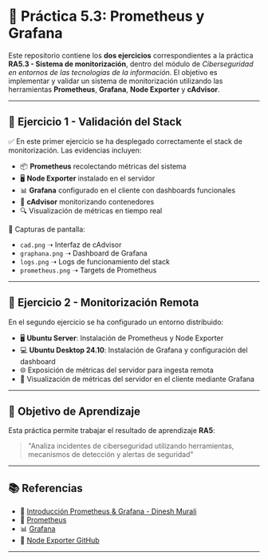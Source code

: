 # 📡 Práctica 5.3: Prometheus y Grafana

Este repositorio contiene los **dos ejercicios** correspondientes a la práctica **RA5.3 - Sistema de monitorización**, dentro del módulo de *Ciberseguridad en entornos de las tecnologías de la información*. El objetivo es implementar y validar un sistema de monitorización utilizando las herramientas **Prometheus**, **Grafana**, **Node Exporter** y **cAdvisor**.

---

## 📁 Ejercicio 1 - Validación del Stack

✅ En este primer ejercicio se ha desplegado correctamente el stack de monitorización. Las evidencias incluyen:

- 📦 **Prometheus** recolectando métricas del sistema
- 🖥️ **Node Exporter** instalado en el servidor
- 📊 **Grafana** configurado en el cliente con dashboards funcionales
- 🧮 **cAdvisor** monitorizando contenedores
- 🔍 Visualización de métricas en tiempo real

📸 Capturas de pantalla:
- `cad.png` ➝ Interfaz de cAdvisor
- `graphana.png` ➝ Dashboard de Grafana
- `logs.png` ➝ Logs de funcionamiento del stack
- `prometheus.png` ➝ Targets de Prometheus

---

## 🧪 Ejercicio 2 - Monitorización Remota

En el segundo ejercicio se ha configurado un entorno distribuido:

- 🖥️ **Ubuntu Server**: Instalación de Prometheus y Node Exporter
- 💻 **Ubuntu Desktop 24.10**: Instalación de Grafana y configuración del dashboard
- 🌐 Exposición de métricas del servidor para ingesta remota
- 📡 Visualización de métricas del servidor en el cliente mediante Grafana

---

## 🎯 Objetivo de Aprendizaje

Esta práctica permite trabajar el resultado de aprendizaje **RA5**:

> "Analiza incidentes de ciberseguridad utilizando herramientas, mecanismos de detección y alertas de seguridad" 

---

## 📚 Referencias

- 🧠 [Introducción Prometheus & Grafana - Dinesh Murali](https://medium.com/@dineshmurali/introduction-to-monitoring-with-prometheus-grafana-ea338d93b2d9)
- 🔗 [Prometheus](https://prometheus.io/)
- 📊 [Grafana](https://grafana.com/)
- 💾 [Node Exporter GitHub](https://github.com/prometheus/node_exporter)

---

